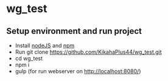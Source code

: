 # wg_test

## Setup environment and run project

* Install [nodeJS](https://nodejs.org/en/ "nodejs") and [npm](https://www.npmjs.com/ "npm")
* Run git clone https://github.com/KikahaPlus44/wg_test.git
* cd wg_test 
* npm i
* gulp (for run webserver on  [http://localhost:8080/](http://localhost:8080/ "localhost")) 